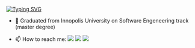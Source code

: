 [![Typing SVG](https://readme-typing-svg.demolab.com?font=Fira+Code&pause=1000&color=15CC51&repeat=false&random=false&width=800&lines=Hi+there!+Timmmich+fulstack+developer%2C+and+opensource+enthusiast)](https://git.io/typing-svg)
 
- 🌱 Graduated from Innopolis University on Software Engeneering track (master degree)

- 📫 How to reach me:
  [![](https://img.shields.io/badge/telegram-0a66c2)](https://t.me/Timmmich)
  [![](https://img.shields.io/badge/vkontakte-6364ff)](https://vk.com/timmmich)
  [![](https://img.shields.io/badge/yandex_email-gold)](t.akhmatovya@yandex.ru)

